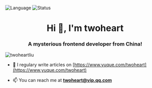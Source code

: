 ![Language](https://github-readme-stats.vercel.app/api/top-langs/?username=twoheartliu&layout=compact&hide=html)
![Status](https://github-readme-stats.vercel.app/api?username=twoheartliu&show_icons=true&icon_color=805AD5&text_color=718096&bg_color=ffffff&hide_title=true&line_height=21)

<h1 align="center">Hi 👋, I'm twoheart</h1>
<h3 align="center">A mysterious frontend developer from China!</h3>

<p align="left"> <img src="https://komarev.com/ghpvc/?username=twoheartliu" alt="twoheartliu" /> </p>

- 📝 I regulary write articles on [https://www.yuque.com/twoheart](https://www.yuque.com/twoheart)

- 📫 You can reach me at **twoheart@vip.qq.com**
